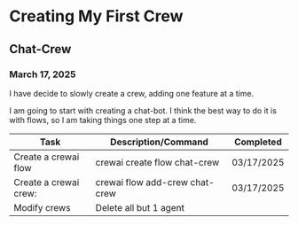 # Creating My First Crew

## Chat-Crew

### March 17, 2025

I have decide to slowly create a crew, adding one feature at a time.

I am going to start with creating a chat-bot.  I think the best way to do it is with flows, so I am taking things one step at a time.

| Task | Description/Command | Completed |
| ----------- | ----------- | ----------- |
| Create a crewai flow | crewai create flow chat-crew | 03/17/2025 |
| Create a crewai crew: | crewai flow add-crew chat-crew | 03/17/2025 |
| Modify crews  | Delete all but 1 agent |   |
